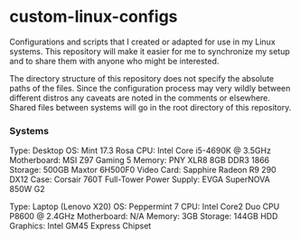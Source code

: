# custom-linux-configs
Configurations and scripts that I created or adapted for use in my Linux systems. This repository will make it easier for me to synchronize my setup and to share them with anyone who might be interested.

The directory structure of this repository does not specify the absolute paths of the files. Since the configuration process may very wildly between different distros any caveats are noted in the comments or elsewhere. Shared files between systems will go in the root directory of this repository.

### Systems
Type: Desktop
OS: Mint 17.3 Rosa
CPU: Intel Core i5-4690K @ 3.5GHz
Motherboard: MSI Z97 Gaming 5
Memory: PNY XLR8 8GB DDR3 1866
Storage: 500GB Maxtor 6H500F0
Video Card: Sapphire Radeon R9 290 DX12
Case: Corsair 760T Full-Tower
Power Supply: EVGA SuperNOVA 850W G2

Type: Laptop (Lenovo X20)
OS: Peppermint 7
CPU: Intel Core2 Duo CPU P8600 @ 2.4GHz
Motherboard: N/A
Memory: 3GB
Storage: 144GB HDD
Graphics: Intel GM45 Express Chipset

